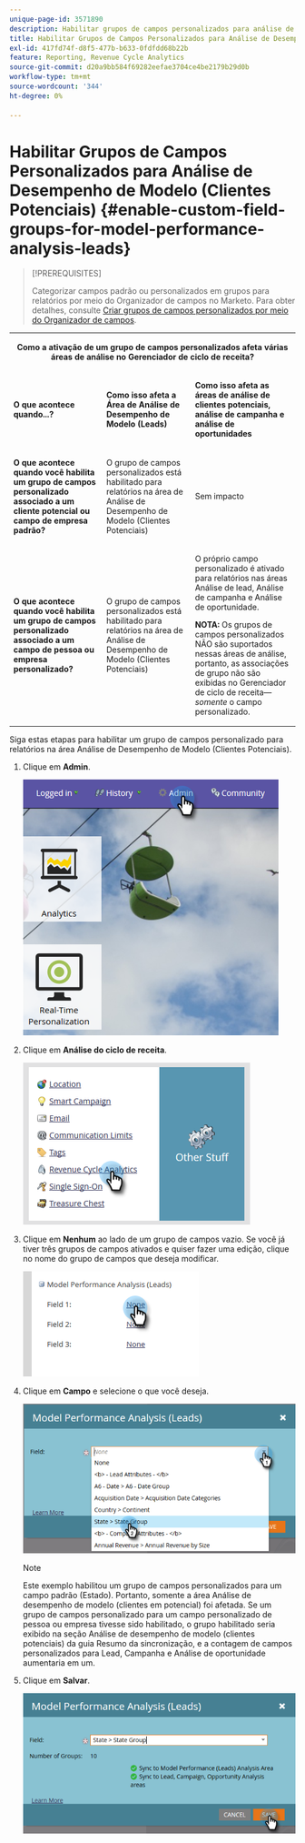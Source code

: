 ```yaml
---
unique-page-id: 3571890
description: Habilitar grupos de campos personalizados para análise de desempenho de modelo (clientes potenciais) - Documentação do Marketo - Documentação do produto
title: Habilitar Grupos de Campos Personalizados para Análise de Desempenho de Modelo (Clientes Potenciais)
exl-id: 417fd74f-d8f5-477b-b633-0fdfdd68b22b
feature: Reporting, Revenue Cycle Analytics
source-git-commit: d20a9bb584f69282eefae3704ce4be2179b29d0b
workflow-type: tm+mt
source-wordcount: '344'
ht-degree: 0%

---
```


# Habilitar Grupos de Campos Personalizados para Análise de Desempenho de Modelo (Clientes Potenciais) {#enable-custom-field-groups-for-model-performance-analysis-leads}

>[!PREREQUISITES]
>
>Categorizar campos padrão ou personalizados em grupos para relatórios por meio do Organizador de campos no Marketo. Para obter detalhes, consulte [Criar grupos de campos personalizados por meio do Organizador de campos](/help/marketo/product-docs/reporting/revenue-cycle-analytics/revenue-tools/field-organizers/create-custom-field-groups-using-the-field-organizer.md).

<table> 
 <tbody> 
  <tr> 
   <td colspan="3" rowspan="1"><p align="center"><strong>Como a ativação de um grupo de campos personalizados afeta várias áreas de análise no Gerenciador de ciclo de receita?</strong></p></td> 
  </tr> 
  <tr> 
   <td colspan="1" rowspan="1"><p><strong>O que acontece quando...?</strong></p></td> 
   <td colspan="1" rowspan="1"><p><strong>Como isso afeta a Área de Análise de Desempenho de Modelo (Leads)</strong></p></td> 
   <td colspan="1" rowspan="1"><p><strong>Como isso afeta as áreas de análise de clientes potenciais, análise de campanha e análise de oportunidades</strong></p></td> 
  </tr> 
  <tr> 
   <td colspan="1" rowspan="1"><p><strong>O que acontece quando você habilita um grupo de campos personalizado associado a um cliente potencial ou campo de empresa padrão?</strong></p></td> 
   <td colspan="1" rowspan="1"><p>O grupo de campos personalizados está habilitado para relatórios na área de Análise de Desempenho de Modelo (Clientes Potenciais)</p></td> 
   <td colspan="1" rowspan="1"><p>Sem impacto</p></td> 
  </tr> 
  <tr> 
   <td colspan="1" rowspan="1"><p><strong>O que acontece quando você habilita um grupo de campos personalizado associado a um campo de pessoa ou empresa personalizado?</strong></p></td> 
   <td colspan="1" rowspan="1"><p>O grupo de campos personalizados está habilitado para relatórios na área de Análise de Desempenho de Modelo (Clientes Potenciais)</p></td> 
   <td colspan="1" rowspan="1"><p>O próprio campo personalizado é ativado para relatórios nas áreas Análise de lead, Análise de campanha e Análise de oportunidade.</p><p><strong>NOTA:</strong> Os grupos de campos personalizados NÃO são suportados nessas áreas de análise, portanto, as associações de grupo não são exibidas no Gerenciador de ciclo de receita—<em>somente</em> o campo personalizado.</p></td> 
  </tr> 
 </tbody> 
</table>

Siga estas etapas para habilitar um grupo de campos personalizado para relatórios na área Análise de Desempenho de Modelo (Clientes Potenciais).

1. Clique em **Admin**.

   ![](assets/one-1.png)

1. Clique em **Análise do ciclo de receita**.

   ![](assets/two-1.png)

1. Clique em **Nenhum** ao lado de um grupo de campos vazio. Se você já tiver três grupos de campos ativados e quiser fazer uma edição, clique no nome do grupo de campos que deseja modificar.

   ![](assets/three.png)

1. Clique em **Campo** e selecione o que você deseja.

   ![](assets/four-1.png)

   >[!NOTE]
   >
   >Este exemplo habilitou um grupo de campos personalizados para um campo padrão (Estado). Portanto, somente a área Análise de desempenho de modelo (clientes em potencial) foi afetada. Se um grupo de campos personalizado para um campo personalizado de pessoa ou empresa tivesse sido habilitado, o grupo habilitado seria exibido na seção Análise de desempenho de modelo (clientes potenciais) da guia Resumo da sincronização, e a contagem de campos personalizados para Lead, Campanha e Análise de oportunidade aumentaria em um.

1. Clique em **Salvar**.

   ![](assets/five-1.png)
